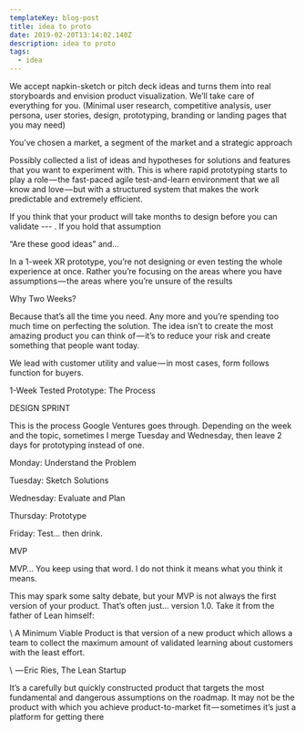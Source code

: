 ```yaml
---
templateKey: blog-post
title: idea to proto
date: 2019-02-20T13:14:02.140Z
description: idea to proto
tags:
  - idea
---
```

We accept napkin-sketch or pitch deck ideas and turns them into real storyboards and envision product visualization. We’ll take care of everything for you. (Minimal user research, competitive analysis, user persona, user stories, design, prototyping, branding or landing pages that you may need)



You’ve chosen a market, a segment of the market and a strategic approach 

Possibly collected a list of ideas and hypotheses for solutions and features that you want to experiment with. This is where rapid prototyping starts to play a role — the fast-paced agile test-and-learn environment that we all know and love — but with a structured system that makes the work predictable and extremely efficient.

If you think that your product will take months to design before you can validate --- . If you hold that assumption



“Are these good ideas” and…



In a 1-week XR prototype, you’re not designing or even testing the whole experience at once. Rather you’re focusing on the areas where you have assumptions — the areas where you’re unsure of the results



Why Two Weeks?



Because that’s all the time you need. Any more and you’re spending too much time on perfecting the solution. The idea isn’t to create the most amazing product you can think of — it’s to reduce your risk and create something that people want today.



We lead with customer utility and value — in most cases, form follows function for buyers.





1-Week Tested Prototype: The Process



DESIGN SPRINT

This is the process Google Ventures goes through. Depending on the week and the topic, sometimes I merge Tuesday and Wednesday, then leave 2 days for prototyping instead of one.



Monday: Understand the Problem

Tuesday: Sketch Solutions

Wednesday: Evaluate and Plan

Thursday: Prototype

Friday: Test… then drink.



MVP



MVP… You keep using that word. I do not think it means what you think it means.



This may spark some salty debate, but your MVP is not always the first version of your product. That’s often just… version 1.0. Take it from the father of Lean himself:



\    A Minimum Viable Product is that version of a new product which allows a team to collect the maximum amount of validated learning about customers with the least effort.

\     — Eric Ries, The Lean Startup



It’s a carefully but quickly constructed product that targets the most fundamental and dangerous assumptions on the roadmap. It may not be the product with which you achieve product-to-market fit — sometimes it’s just a platform for getting there
